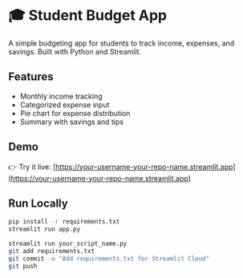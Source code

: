 # 🎓 Student Budget App

A simple budgeting app for students to track income, expenses, and savings. Built with Python and Streamlit.

## Features
- Monthly income tracking
- Categorized expense input
- Pie chart for expense distribution
- Summary with savings and tips

## Demo
👉 Try it live: [https://your-username-your-repo-name.streamlit.app](https://your-username-your-repo-name.streamlit.app)

## Run Locally

```bash
pip install -r requirements.txt
streamlit run app.py

streamlit run your_script_name.py
git add requirements.txt
git commit -m "Add requirements.txt for Streamlit Cloud"
git push
